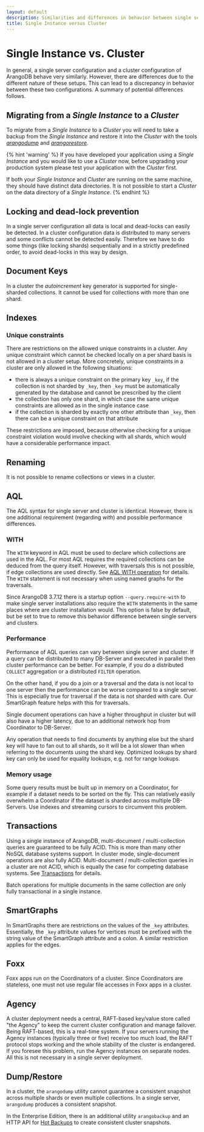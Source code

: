 ```yaml
---
layout: default
description: Similarities and differences in behavior between single servers and clusters
title: Single Instance versus Cluster
---
```

Single Instance vs. Cluster
===========================

In general, a single server configuration and a cluster configuration
of ArangoDB behave very similarly. However, there are differences due to
the different nature of these setups. This can lead to a discrepancy in behavior
between these two configurations. A summary of potential differences follows.

## Migrating from a _Single Instance_ to a _Cluster_

To migrate from a _Single Instance_ to a _Cluster_ you will need
to take a backup from the _Single Instance_ and restore it into
the _Cluster_ with the tools [_arangodump_](programs-arangodump.html)
and [_arangorestore_](programs-arangorestore.html).

{% hint 'warning' %}
If you have developed your application using a _Single Instance_
and you would like to use a _Cluster_ now, before upgrading your production
system please test your application with the _Cluster_ first.

If both your _Single Instance_ and _Cluster_ are running on the same
machine, they should have distinct data directories. It is not possible
to start a _Cluster_ on the data directory of a _Single Instance_.
{% endhint %}

Locking and dead-lock prevention
--------------------------------

In a single server configuration all data is local and dead-locks can
easily be detected. In a cluster configuration data is distributed to
many servers and some conflicts cannot be detected easily. Therefore
we have to do some things (like locking shards) sequentially and in a
strictly predefined order, to avoid dead-locks in this way by design.

Document Keys
-------------

In a cluster the *autoincrement* key generator is supported for single-sharded
collections. It cannot be used for collections with more than one shard.

Indexes
-------

### Unique constraints

There are restrictions on the allowed unique constraints in a cluster.
Any unique constraint which cannot be checked locally on a per shard
basis is not allowed in a cluster setup. More concretely, unique
constraints in a cluster are only allowed in the following situations:

  - there is always a unique constraint on the primary key `_key`, if
    the collection is not sharded by `_key`, then `_key` must be
    automatically generated by the database and cannot be prescribed by
    the client
  - the collection has only one shard, in which case the same unique
    constraints are allowed as in the single instance case
  - if the collection is sharded by exactly one other attribute than
    `_key`, then there can be a unique constraint on that attribute

These restrictions are imposed, because otherwise checking for a unique
constraint violation would involve checking with all shards, which would have
a considerable performance impact.

Renaming
--------

It is not possible to rename collections or views in a cluster.

AQL
---

The AQL syntax for single server and cluster is identical. However,
there is one additional requirement (regarding *with*) and possible
performance differences.

### WITH

The `WITH` keyword in AQL must be used to declare which collections
are used in the AQL. For most AQL requires the required collections
can be deduced from the query itself. However, with traversals this is
not possible, if edge collections are used directly. See
[AQL WITH operation](aql/operations-with.html)
for details. The `WITH` statement is not necessary when using named graphs
for the traversals.

Since ArangoDB 3.7.12 there is a startup option `--query.require-with`
to make single server installations also require the `WITH` statements
in the same places where are cluster installation would. This option
is false by default, but be set to true to remove this behavior
difference between single servers and clusters.

### Performance

Performance of AQL queries can vary between single server and cluster.
If a query can be distributed to many DB-Server and executed in
parallel then cluster performance can be better. For example, if you
do a distributed `COLLECT` aggregation or a distributed `FILTER`
operation.

On the other hand, if you do a join or a traversal and the data is not
local to one server then the performance can be worse compared to a
single server. This is especially true for traversal if the data is
not sharded with care. Our SmartGraph feature helps with this for
traversals.

Single document operations can have a higher throughput in cluster but
will also have a higher latency, due to an additional network hop from
Coordinator to DB-Server.

Any operation that needs to find documents by anything else but the
shard key will have to fan out to all shards, so it will be a lot
slower than when referring to the documents using the shard
key. Optimized lookups by shard key can only be used for equality
lookups, e.g. not for range lookups.

### Memory usage

Some query results must be built up in memory on a Coordinator, for
example if a dataset needs to be sorted on the fly. This can relatively
easily overwhelm a Coordinator if the dataset is sharded across multiple
DB-Servers. Use indexes and streaming cursors to circumvent this
problem.

Transactions
------------

Using a single instance of ArangoDB, multi-document / multi-collection
queries are guaranteed to be fully ACID. This is more than many other
NoSQL database systems support. In cluster mode, single-document
operations are also fully ACID. Multi-document / multi-collection
queries in a cluster are not ACID, which is equally the case for
competing database systems. See [Transactions](transactions.html)
for details.

Batch operations for multiple documents in the same collection are only
fully transactional in a single instance.

SmartGraphs
-----------

In SmartGraphs there are restrictions on the values of the `_key`
attributes. Essentially, the `_key` attribute values for vertices must
be prefixed with the string value of the SmartGraph attribute and a
colon. A similar restriction applies for the edges.

Foxx
----

Foxx apps run on the Coordinators of a cluster. Since Coordinators are
stateless, one must not use regular file accesses in Foxx apps in a
cluster.

Agency
------

A cluster deployment needs a central, RAFT-based key/value store called
"the Agency" to keep the current cluster configuration and manage
failover. Being RAFT-based, this is a real-time system. If your servers
running the Agency instances (typically three or five) receive too much
load, the RAFT protocol stops working and the whole stability of the
cluster is endangered. If you foresee this problem, run the Agency
instances on separate nodes. All this is not necessary in a single
server deployment.

Dump/Restore
------------

In a cluster, the `arangodump` utility cannot guarantee a consistent snapshot
across multiple shards or even multiple collections. In a single server,
`arangodump` produces a consistent snapshot.

In the Enterprise Edition, there is an additional utility
`arangobackup` and an HTTP API for [Hot Backups](backup-restore.html#hot-backups)
to create consistent cluster snapshots.
